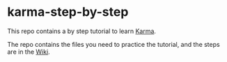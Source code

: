 karma-step-by-step
==================

This repo contains a by step tutorial to learn [Karma](https://github.com/InformationIntegrationGroup/Web-Karma). 

The repo contains the files you need to practice the tutorial, and the steps are in the [Wiki](https://github.com/InformationIntegrationGroup/karma-step-by-step/wiki).
